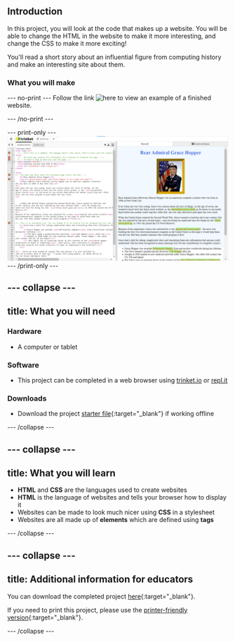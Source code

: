 ## Introduction

In this project, you will look at the code that makes up a website. You will be able to change the HTML in the website to make it more interesting, and change the CSS to make it more exciting!

You'll read a short story about an influential figure from computing history and make an interesting site about them. 

### What you will make

--- no-print ---
Follow the link ![here](https://mark_calleja_raspberrypi_org.trinket.io/sites/web1-project-1) to view an example of a finished website.

--- /no-print ---

--- print-only ---
![Complete project](images/showcase_static.png)
--- /print-only ---

--- collapse ---
---
title: What you will need
---
### Hardware

+ A computer or tablet

### Software

+ This project can be completed in a web browser using [trinket.io](https://trinket.io/) or [repl.it](https://replit.com/)

### Downloads

+ Download the project [starter file](http://rpf.io/p/en/edit-the-web-go){:target="_blank"} if working offline

--- /collapse ---

--- collapse ---
---
title: What you will learn
---
+ **HTML** and **CSS** are the languages used to create websites
+ **HTML** is the language of websites and tells your browser how to display it
+ Websites can be made to look much nicer using **CSS** in a stylesheet
+ Websites are all made up of **elements** which are defined using **tags**

--- /collapse ---

--- collapse ---
---
title: Additional information for educators
---

You can download the completed project [here](http://rpf.io/p/en/edit-the-web-get){:target="_blank"}.

If you need to print this project, please use the [printer-friendly version](https://projects.raspberrypi.org/en/projects/edit-the-web/print){:target="_blank"}.

--- /collapse ---
